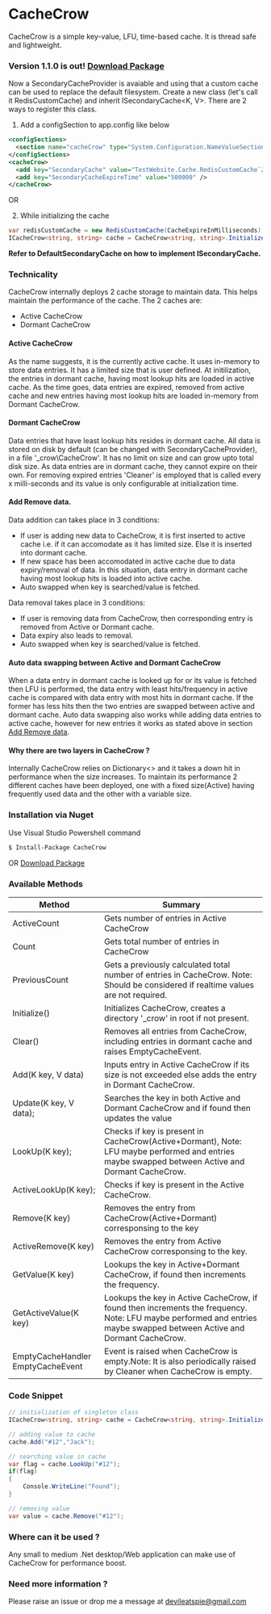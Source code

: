 # CacheCrow
CacheCrow is a simple key-value, LFU, time-based cache. It is thread safe and lightweight.

### Version 1.1.0 is out! [Download Package](https://www.nuget.org/packages/CacheCrow)
Now a SecondaryCacheProvider is avaiable and using that a custom cache can be used to replace the default filesystem.
Create a new class (let's call it RedisCustomCache) and inherit ISecondaryCache<K, V>. There are 2 ways to register this class.
1. Add a configSection to app.config like below
```xml
<configSections>
  <section name="cacheCrow" type="System.Configuration.NameValueSectionHandler" />
</configSections>
<cacheCrow>
  <add key="SecondaryCache" value="TestWebsite.Cache.RedisCustomCache`2, TestWebsite" />
  <add key="SecondaryCacheExpireTime" value="500000" />
</cacheCrow>
```
OR

2. While initializing the cache
```cs
var redisCustomCache = new RedisCustomCache(CacheExpireInMilliseconds);
ICacheCrow<string, string> cache = CacheCrow<string, string>.Initialize(redisCustomCache, 500, 100000, 200000);
```
**Refer to DefaultSecondaryCache on how to implement ISecondaryCache.**

### Technicality
CacheCrow internally deploys 2 cache storage to maintain data. This helps maintain the performance of the cache.
The 2 caches are:
  - Active CacheCrow
  - Dormant CacheCrow


#### Active CacheCrow
As the name suggests, it is the currently active cache. It uses in-memory to store data entries. It has a limited size that is user defined. At initilization, the entries in dormant cache, having most lookup hits are loaded in active cache. As the time goes, data entries are expired, removed from active cache and new entries having most lookup hits are loaded in-memory from Dormant CacheCrow.

#### Dormant CacheCrow
Data entries that have least lookup hits resides in dormant cache. All data is stored on disk by default (can be changed with SecondaryCacheProvider), in a file '\_crow\CacheCrow'. It has no limit on size and can grow upto total disk size. As data entries are in dormant cache, they cannot expire on their own. For removing expired entries 'Cleaner' is employed that is called every x milli-seconds and its value is only configurable at initialization time.

#### Add Remove data.
Data addition can takes place in 3 conditions:
 - If user is adding new data to CacheCrow, it is first inserted to active cache i.e. if it can accomodate as it has limited size. Else it is inserted into dormant cache.
 - If new space has been accomodated in active cache due to data expiry/removal of data. In this situation, data entry in dormant cache having most lookup hits is loaded into active cache.
 - Auto swapped when key is searched/value is fetched. 
 
Data removal takes place in 3 conditions:
 - If user is removing data from CacheCrow, then corresponding entry is removed from Active or Dormant cache.
 - Data expiry also leads to removal.
 - Auto swapped when key is searched/value is fetched.

####  Auto data swapping between Active and Dormant CacheCrow
When a data entry in dormant cache is looked up for or its value is fetched then LFU is performed, the data entry with least hits/frequency in active cache is compared with data entry with most hits in dormant cache. If the former has less hits then the two entries are swapped between active and dormant cache. Auto data swapping also works while adding data entries to active cache, however for new entries it works as stated above in section [Add Remove data](#add-remove-data).

#### Why there are two layers in CacheCrow ?
Internally CacheCrow relies on Dictionary<> and it takes a down hit in performance when the size increases. To maintain its performance 2 different caches have been deployed, one with a fixed size(Active) having frequently used data and the other with a variable size. 

### Installation via Nuget
Use Visual Studio Powershell command
```sh
$ Install-Package CacheCrow
```
OR
[Download Package](https://www.nuget.org/packages/CacheCrow)

### Available Methods
| Method | Summary |
| ------ | ------ |
| ActiveCount  | Gets number of entries in Active CacheCrow |
| Count  | Gets total number of entries in CacheCrow |
| PreviousCount  | Gets a previously calculated total number of entries in CacheCrow. Note: Should be considered if realtime values are not required. |
|Initialize()|Initializes CacheCrow, creates a directory '_crow' in root if not present.
| Clear() | Removes all entries from CacheCrow, including entries in dormant cache and raises EmptyCacheEvent. |
| Add(K key, V data) | Inputs entry in Active CacheCrow if its size is not exceeded else adds the entry in Dormant CacheCrow. |
| Update(K key, V data); | Searches the key in both Active and Dormant CacheCrow and if found then updates the value |
| LookUp(K key); |  Checks if key is present in CacheCrow(Active+Dormant), Note: LFU maybe performed and entries maybe swapped between Active and Dormant CacheCrow.
|ActiveLookUp(K key);|Checks if key is present in the Active CacheCrow.
|Remove(K key)|Removes the entry from CacheCrow(Active+Dormant) corresponsing to the key
|ActiveRemove(K key)| Removes the entry from Active CacheCrow corresponsing to the key.
|GetValue(K key)|Lookups the key in Active+Dormant CacheCrow, if found then increments the frequency.
|GetActiveValue(K key)|Lookups the key in Active CacheCrow, if found then increments the frequency. Note: LFU maybe performed and entries maybe swapped between Active and Dormant CacheCrow.
|EmptyCacheHandler EmptyCacheEvent|Event is raised when CacheCrow is empty.Note: It is also periodically raised by Cleaner when CacheCrow is empty.

### Code Snippet
```cs
// initialization of singleton class
ICacheCrow<string, string> cache = CacheCrow<string, string>.Initialize(1000);

// adding value to cache
cache.Add("#12","Jack");

// searching value in cache
var flag = cache.LookUp("#12");
if(flag)
{
    Console.WriteLine("Found");
}

// removing value
var value = cache.Remove("#12");

```
### Where can it be used ?
Any small to medium .Net desktop/Web application can make use of CacheCrow for performance boost.

### Need more information ?
Please raise an issue or drop me a message at devileatspie@gmail.com
